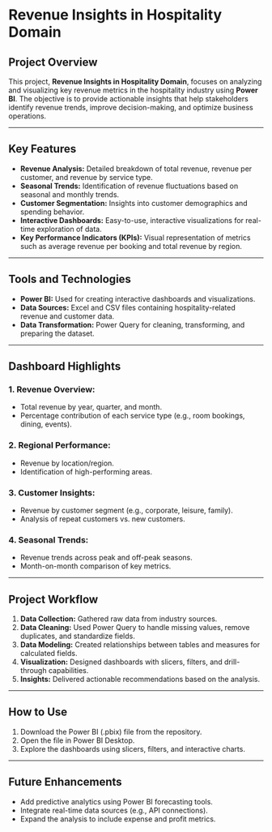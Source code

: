 # Revenue Insights in Hospitality Domain

## Project Overview
This project, **Revenue Insights in Hospitality Domain**, focuses on analyzing and visualizing key revenue metrics in the hospitality industry using **Power BI**. The objective is to provide actionable insights that help stakeholders identify revenue trends, improve decision-making, and optimize business operations.

---

## Key Features
- **Revenue Analysis:** Detailed breakdown of total revenue, revenue per customer, and revenue by service type.
- **Seasonal Trends:** Identification of revenue fluctuations based on seasonal and monthly trends.
- **Customer Segmentation:** Insights into customer demographics and spending behavior.
- **Interactive Dashboards:** Easy-to-use, interactive visualizations for real-time exploration of data.
- **Key Performance Indicators (KPIs):** Visual representation of metrics such as average revenue per booking and total revenue by region.

---

## Tools and Technologies
- **Power BI:** Used for creating interactive dashboards and visualizations.
- **Data Sources:** Excel and CSV files containing hospitality-related revenue and customer data.
- **Data Transformation:** Power Query for cleaning, transforming, and preparing the dataset.

---

## Dashboard Highlights
### 1. Revenue Overview:
   - Total revenue by year, quarter, and month.
   - Percentage contribution of each service type (e.g., room bookings, dining, events).

### 2. Regional Performance:
   - Revenue by location/region.
   - Identification of high-performing areas.

### 3. Customer Insights:
   - Revenue by customer segment (e.g., corporate, leisure, family).
   - Analysis of repeat customers vs. new customers.

### 4. Seasonal Trends:
   - Revenue trends across peak and off-peak seasons.
   - Month-on-month comparison of key metrics.

---

## Project Workflow
1. **Data Collection:** Gathered raw data from industry sources.
2. **Data Cleaning:** Used Power Query to handle missing values, remove duplicates, and standardize fields.
3. **Data Modeling:** Created relationships between tables and measures for calculated fields.
4. **Visualization:** Designed dashboards with slicers, filters, and drill-through capabilities.
5. **Insights:** Delivered actionable recommendations based on the analysis.

---

## How to Use
1. Download the Power BI (.pbix) file from the repository.
2. Open the file in Power BI Desktop.
3. Explore the dashboards using slicers, filters, and interactive charts.

---

## Future Enhancements
- Add predictive analytics using Power BI forecasting tools.
- Integrate real-time data sources (e.g., API connections).
- Expand the analysis to include expense and profit metrics.

